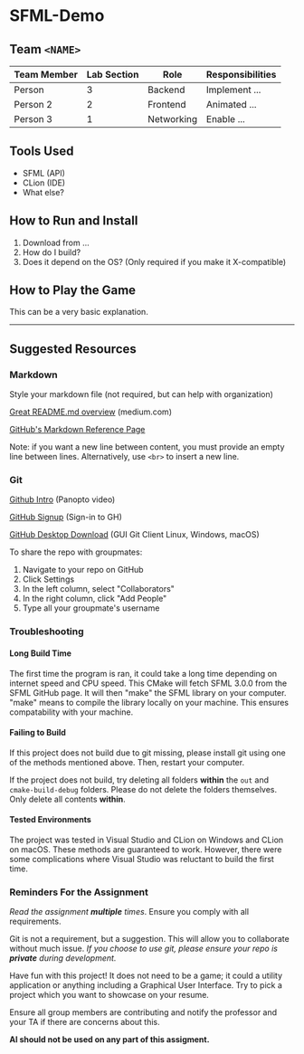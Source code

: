 # SFML-Demo
## Team `<NAME>`
| Team Member | Lab Section | Role       | Responsibilities |
|-------------|-------------|------------|------------------|
| Person      | 3           | Backend    | Implement ...    |
| Person 2    | 2           | Frontend   | Animated ...     |
| Person 3    | 1           | Networking | Enable ...       |

## Tools Used
- SFML (API)
- CLion (IDE)
- What else?

## How to Run and Install
1. Download from ...
2. How do I build?
3. Does it depend on the OS? (Only required if you make it X-compatible)

## How to Play the Game
This can be a very basic explanation.

---

## Suggested Resources
### Markdown
Style your markdown file (not required, but can help with organization)

[Great README.md overview](https://medium.com/@kc_clintone/the-ultimate-guide-to-writing-a-great-readme-md-for-your-project-3d49c2023357) (medium.com)

[GitHub's Markdown Reference Page](https://docs.github.com/en/get-started/writing-on-github/getting-started-with-writing-and-formatting-on-github/basic-writing-and-formatting-syntax) 

Note: if you want a new line between content, you must provide an empty line between lines. Alternatively,
use `<br>` to insert a new line. 

### Git
[Github Intro](https://wsu.hosted.panopto.com/Panopto/Pages/Viewer.aspx?id=cd9b0b14-85e9-4b88-b70d-b1e40157695c)
(Panopto video)

[GitHub Signup](https://github.com/login) (Sign-in to GH)

[GitHub Desktop Download](https://desktop.github.com/download/) (GUI Git Client Linux, Windows, macOS)

To share the repo with groupmates:
1. Navigate to your repo on GitHub
2. Click Settings
3. In the left column, select "Collaborators"
4. In the right column, click "Add People"
5. Type all your groupmate's username

### Troubleshooting
#### Long Build Time
The first time the program is ran, it could take a long time depending on internet speed and CPU speed. This CMake will
fetch SFML 3.0.0 from the SFML GitHub page. It will then "make" the SFML library on your computer. "make" means to
compile the library locally on your machine. This ensures compatability with your machine.

#### Failing to Build
If this project does not build due to git missing, please install git using one of the methods mentioned above. Then,
restart your computer.

If the project does not build, try deleting all folders **within** the `out` and `cmake-build-debug` folders. Please do
not delete the folders themselves. Only delete all contents **within**.

#### Tested Environments
The project was tested in Visual Studio and CLion on Windows and CLion on macOS. These methods are guaranteed to work.
However, there were some complications where Visual Studio was reluctant to build the first time.


### Reminders For the Assignment
*Read the assignment ***multiple*** times*. Ensure you comply with all requirements.

Git is not a requirement, but a suggestion. This will allow you to collaborate without much issue. *If you choose to use git, please ensure your repo is **private** during development.*

Have fun with this project! It does not need to be a game; it could a utility application or anything including a
Graphical User Interface. Try to pick a project which you want to showcase on your resume.

Ensure all group members are contributing and notify the professor and your TA if there are concerns about this.

**AI should not be used on any part of this assigment.**